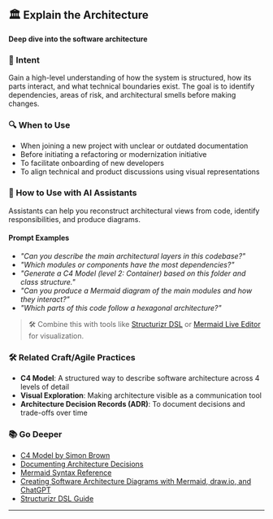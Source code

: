 ## 🏛️ Explain the Architecture  
**Deep dive into the software architecture**

### 🎯 Intent  
Gain a high-level understanding of how the system is structured, how its parts interact, and what technical boundaries exist. 
The goal is to identify dependencies, areas of risk, and architectural smells before making changes.

### 🔍 When to Use  
- When joining a new project with unclear or outdated documentation  
- Before initiating a refactoring or modernization initiative  
- To facilitate onboarding of new developers  
- To align technical and product discussions using visual representations

### 🤖 How to Use with AI Assistants  

Assistants can help you reconstruct architectural views from code, identify responsibilities, and produce diagrams.

#### Prompt Examples  
- *"Can you describe the main architectural layers in this codebase?"*  
- *"Which modules or components have the most dependencies?"*  
- *"Generate a C4 Model (level 2: Container) based on this folder and class structure."*  
- *"Can you produce a Mermaid diagram of the main modules and how they interact?"*  
- *"Which parts of this code follow a hexagonal architecture?"*

> 🛠️ Combine this with tools like [Structurizr DSL](https://structurizr.com/dsl) or [Mermaid Live Editor](https://mermaid.live/edit) for visualization.

### 🛠️ Related Craft/Agile Practices  
- **C4 Model**: A structured way to describe software architecture across 4 levels of detail  
- **Visual Exploration**: Making architecture visible as a communication tool  
- **Architecture Decision Records (ADR)**: To document decisions and trade-offs over time  

### 📚 Go Deeper  
- [C4 Model by Simon Brown](https://c4model.com/)  
- [Documenting Architecture Decisions](https://adr.github.io/)  
- [Mermaid Syntax Reference](https://mermaid.js.org/intro/syntax-reference.html)  
- [Creating Software Architecture Diagrams with Mermaid, draw.io, and ChatGPT](https://medium.com/@somasharma_81597/creating-software-architecture-diagrams-with-mermaid-draw-io-and-chatgpt-4941fbf4c83a)
- [Structurizr DSL Guide](https://structurizr.com/help/dsl)

---